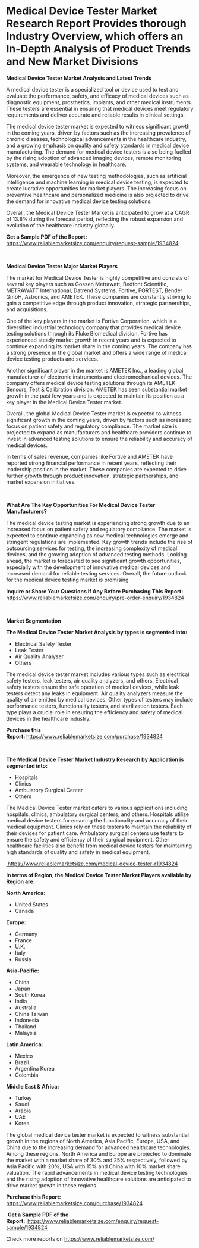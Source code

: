 <p><h1>Medical Device Tester Market Research Report Provides thorough Industry Overview, which offers an In-Depth Analysis of Product Trends and New Market Divisions</h1></p><p><strong>Medical Device Tester Market Analysis and Latest Trends</strong></p>
<p><p>A medical device tester is a specialized tool or device used to test and evaluate the performance, safety, and efficacy of medical devices such as diagnostic equipment, prosthetics, implants, and other medical instruments. These testers are essential in ensuring that medical devices meet regulatory requirements and deliver accurate and reliable results in clinical settings.</p><p>The medical device tester market is expected to witness significant growth in the coming years, driven by factors such as the increasing prevalence of chronic diseases, technological advancements in the healthcare industry, and a growing emphasis on quality and safety standards in medical device manufacturing. The demand for medical device testers is also being fuelled by the rising adoption of advanced imaging devices, remote monitoring systems, and wearable technology in healthcare.</p><p>Moreover, the emergence of new testing methodologies, such as artificial intelligence and machine learning in medical device testing, is expected to create lucrative opportunities for market players. The increasing focus on preventive healthcare and personalized medicine is also projected to drive the demand for innovative medical device testing solutions.</p><p>Overall, the Medical Device Tester Market is anticipated to grow at a CAGR of 13.8% during the forecast period, reflecting the robust expansion and evolution of the healthcare industry globally.</p></p>
<p><strong>Get a Sample PDF of the Report:&nbsp;</strong> <a href="https://www.reliablemarketsize.com/enquiry/request-sample/1934824">https://www.reliablemarketsize.com/enquiry/request-sample/1934824</a></p>
<p>&nbsp;</p>
<p><strong>Medical Device Tester Major Market Players</strong></p>
<p><p>The market for Medical Device Tester is highly competitive and consists of several key players such as Gossen Metrawatt, Bedfont Scientific, METRAWATT International, Datrend Systems, Fortive, FORTEST, Bender GmbH, Astronics, and AMETEK. These companies are constantly striving to gain a competitive edge through product innovation, strategic partnerships, and acquisitions.</p><p>One of the key players in the market is Fortive Corporation, which is a diversified industrial technology company that provides medical device testing solutions through its Fluke Biomedical division. Fortive has experienced steady market growth in recent years and is expected to continue expanding its market share in the coming years. The company has a strong presence in the global market and offers a wide range of medical device testing products and services.</p><p>Another significant player in the market is AMETEK Inc., a leading global manufacturer of electronic instruments and electromechanical devices. The company offers medical device testing solutions through its AMETEK Sensors, Test & Calibration division. AMETEK has seen substantial market growth in the past few years and is expected to maintain its position as a key player in the Medical Device Tester market.</p><p>Overall, the global Medical Device Tester market is expected to witness significant growth in the coming years, driven by factors such as increasing focus on patient safety and regulatory compliance. The market size is projected to expand as manufacturers and healthcare providers continue to invest in advanced testing solutions to ensure the reliability and accuracy of medical devices.</p><p>In terms of sales revenue, companies like Fortive and AMETEK have reported strong financial performance in recent years, reflecting their leadership position in the market. These companies are expected to drive further growth through product innovation, strategic partnerships, and market expansion initiatives.</p></p>
<p>&nbsp;</p>
<p><strong>What Are The Key Opportunities For Medical Device Tester Manufacturers?</strong></p>
<p><p>The medical device testing market is experiencing strong growth due to an increased focus on patient safety and regulatory compliance. The market is expected to continue expanding as new medical technologies emerge and stringent regulations are implemented. Key growth trends include the rise of outsourcing services for testing, the increasing complexity of medical devices, and the growing adoption of advanced testing methods. Looking ahead, the market is forecasted to see significant growth opportunities, especially with the development of innovative medical devices and increased demand for reliable testing services. Overall, the future outlook for the medical device testing market is promising.</p></p>
<p><strong>Inquire or Share Your Questions If Any Before Purchasing This Report:</strong> <a href="https://www.reliablemarketsize.com/enquiry/pre-order-enquiry/1934824">https://www.reliablemarketsize.com/enquiry/pre-order-enquiry/1934824</a></p>
<p>&nbsp;</p>
<p><strong>Market Segmentation</strong></p>
<p><strong>The Medical Device Tester Market Analysis by types is segmented into:</strong></p>
<p><ul><li>Electrical Safety Tester</li><li>Leak Tester</li><li>Air Quality Analyser</li><li>Others</li></ul></p>
<p><p>The medical device tester market includes various types such as electrical safety testers, leak testers, air quality analyzers, and others. Electrical safety testers ensure the safe operation of medical devices, while leak testers detect any leaks in equipment. Air quality analyzers measure the quality of air emitted by medical devices. Other types of testers may include performance testers, functionality testers, and sterilization testers. Each type plays a crucial role in ensuring the efficiency and safety of medical devices in the healthcare industry.</p></p>
<p><strong>Purchase this Report:&nbsp;</strong><a href="https://www.reliablemarketsize.com/purchase/1934824">https://www.reliablemarketsize.com/purchase/1934824</a></p>
<p>&nbsp;</p>
<p><strong>The Medical Device Tester Market Industry Research by Application is segmented into:</strong></p>
<p><ul><li>Hospitals</li><li>Clinics</li><li>Ambulatory Surgical Center</li><li>Others</li></ul></p>
<p><p>The Medical Device Tester market caters to various applications including hospitals, clinics, ambulatory surgical centers, and others. Hospitals utilize medical device testers for ensuring the functionality and accuracy of their medical equipment. Clinics rely on these testers to maintain the reliability of their devices for patient care. Ambulatory surgical centers use testers to ensure the safety and efficiency of their surgical equipment. Other healthcare facilities also benefit from medical device testers for maintaining high standards of quality and safety in medical equipment.</p></p>
<p><a href="https://www.reliablemarketsize.com/medical-device-tester-r1934824">&nbsp;https://www.reliablemarketsize.com/medical-device-tester-r1934824</a></p>
<p><strong>In terms of Region, the Medical Device Tester Market Players available by Region are:</strong></p>
<p>
    <p> <strong> North America: </strong>
        <ul>
            <li>United States</li>
            <li>Canada</li>
        </ul>
        </p> 
    <p> <strong> Europe: </strong>
        <ul>
            <li>Germany</li>
            <li>France</li>
            <li>U.K.</li>
            <li>Italy</li>
            <li>Russia</li>
        </ul>
        </p> 
    <p> <strong> Asia-Pacific: </strong>
        <ul>
            <li>China</li>
            <li>Japan</li>
            <li>South Korea</li>
            <li>India</li>
            <li>Australia</li>
            <li>China Taiwan</li>
            <li>Indonesia</li>
            <li>Thailand</li>
            <li>Malaysia</li>
        </ul>
        </p> 
    <p> <strong> Latin America: </strong>
        <ul>
            <li>Mexico</li>
            <li>Brazil</li>
            <li>Argentina Korea</li>
            <li>Colombia</li>
        </ul>
        </p> 
    <p> <strong> Middle East & Africa: </strong>
        <ul>
            <li>Turkey</li>
            <li>Saudi</li>
            <li>Arabia</li>
            <li>UAE</li>
            <li>Korea</li>
        </ul>
    </p>
    </p>
<p><p>The global medical device tester market is expected to witness substantial growth in the regions of North America, Asia Pacific, Europe, USA, and China due to the increasing demand for advanced healthcare technologies. Among these regions, North America and Europe are projected to dominate the market with a market share of 30% and 25% respectively, followed by Asia Pacific with 20%, USA with 15% and China with 10% market share valuation. The rapid advancements in medical device testing technologies and the rising adoption of innovative healthcare solutions are anticipated to drive market growth in these regions.</p></p>
<p><strong>Purchase this Report: </strong><a href="https://www.reliablemarketsize.com/purchase/1934824">https://www.reliablemarketsize.com/purchase/1934824</a></p>
<p>&nbsp;<strong>Get a Sample PDF of the Report:&nbsp;&nbsp;</strong><a href="https://www.reliablemarketsize.com/enquiry/request-sample/1934824">https://www.reliablemarketsize.com/enquiry/request-sample/1934824</a></p>
<p><strong></strong></p>
<p>Check more reports on <a href="https://www.reliablemarketsize.com/">https://www.reliablemarketsize.com/</a></p>